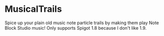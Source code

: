 # MusicalTrails
Spice up your plain old music note particle trails by making them play Note Block Studio music! Only supports Spigot 1.8 because I don't like 1.9.
